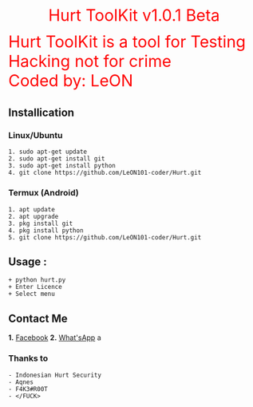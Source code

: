 <p align="center"><font color="red" size="6">
  Hurt ToolKit v1.0.1 Beta

Hurt ToolKit is a tool for Testing Hacking not for crime  
Coded by: LeON
</p></font>

## Installication
### Linux/Ubuntu
``` Linux
1. sudo apt-get update
2. sudo apt-get install git
3. sudo apt-get install python
4. git clone https://github.com/LeON101-coder/Hurt.git
```

### Termux (Android)
```
1. apt update
2. apt upgrade
3. pkg install git
4. pkg install python
5. git clone https://github.com/LeON101-coder/Hurt.git
```

## Usage :
``` Usage
+ python hurt.py
+ Enter Licence
+ Select menu
```

## Contact Me

<b>1.</b> <a href="https://m.facebook.com/leon101.coder">Facebook</a>
<b>  2.</b> <a href="https://api.whatsapp.com/send?phone=6285366745525">What'sApp</a>
a

### Thanks to
``` Thanks to
- Indonesian Hurt Security
- Aqnes
- F4K3#R00T
- </FUCK>
```
